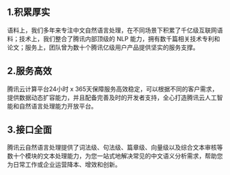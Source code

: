 ## 1.积累厚实
语料上，我们多年来专注中文自然语言处理，在不同场景下积累了千亿级互联网语料；技术上，我们整合了腾讯内部顶级的 NLP 能力，拥有数千篇相关技术专利和论文；服务上，团队曾为数十个腾讯亿级用户产品提供坚实的服务支撑。

## 2.服务高效
腾讯云计算平台24小时 x 365天保障服务高效稳定，可以根据不同的客户需求，提供数据动态扩容能力，并且配备完善及时的开发者支持，全心打造腾讯云人工智能和自然语言处理能力开放平台。

## 3.接口全面
腾讯云自然语言处理提供了词法级、句法级、篇章级、向量级以及综合文本审核等数十个模块的文本处理能力，为您一站式地解决常见的中文语义分析需求，帮助您为日常工作或企业运营降本、增效和创新。
